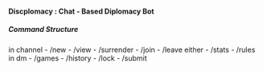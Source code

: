 #### Discplomacy : Chat - Based Diplomacy Bot

##### Command Structure
in channel
    - /new
    - /view
    - /surrender
    - /join
    - /leave
either
    - /stats
    - /rules
in dm
    - /games
    - /history
    - /lock
    - /submit